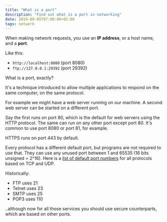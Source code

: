 ```yaml
---
title: "What is a port"
description: "Find out what is a port in networking"
date: 2019-09-05T07:00:00+02:00
tags: network
---
```


When making network requests, you use an **IP address**, or a host name, and a **port**.

Like this:

- `http://localhost:8080` (port 8080)
- `ftp://127.0.0.1:29392` (port 29392)

What is a port, exactly?

It's a technique introduced to allow multiple applications to respond on the same computer, on the same protocol.

For example we might have a web server running on our machine. A second web server can be started on a different port.

Say the first runs on port 80, which is the default for web servers using the HTTP protocol. The same can run on any other port except port 80. It's common to use port 8080 or port 81, for example.

HTTPS runs on port 443 by default.

Every protocol has a different default port, but programs are not required to use that. They can use any unused port between 1 and 65535 (16 bits unsigned = 2^16). Here is a [list of default port numbers](https://en.wikipedia.org/wiki/List_of_TCP_and_UDP_port_numbers) for all protocols based on TCP and UDP.

Historically:

- FTP uses 21
- Telnet uses 23
- SMTP uses 25
- POP3 uses 110

..although now for all those services you should use secure counterparts, which are based on other ports.

